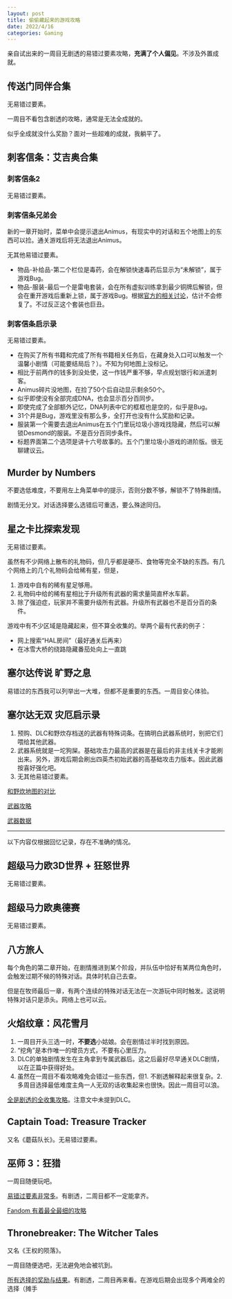 ```yaml
---
layout: post
title: 偷偷藏起来的游戏攻略
date: 2022/4/16
categories: Gaming
---
```


亲自试出来的一周目无剧透的易错过要素攻略，**充满了个人偏见**。不涉及外置成就。

<!--more-->

## 传送门同伴合集

无易错过要素。

一周目不看包含剧透的攻略，通常是无法全成就的。

似乎全成就没什么奖励？面对一些超难的成就，我躺平了。

## 刺客信条：艾吉奥合集

### 刺客信条2

无易错过要素。

### 刺客信条兄弟会

新的一章开始时，菜单中会提示退出Animus，有现实中的对话和五个地图上的东西可以捡。通关游戏后将无法退出Animus。

无其他易错过要素。

- 物品-补给品-第二个栏位是毒药，会在解锁快速毒药后显示为“未解锁”，属于游戏Bug。
- 物品-服装-最后一个是雷电套装，会在所有虚拟训练拿到最少铜牌后解锁，但会在重开游戏后重新上锁，属于游戏Bug。根据[官方的相关讨论](https://discussions.ubisoft.com/topic/153766/unable-to-use-raiden-outfit-even-though-i-completed-vr-training-missions-on-gold)，估计不会修复了。不过反正这个套装也巨丑。

### 刺客信条启示录

无易错过要素。

- 在购买了所有书籍和完成了所有书籍相关任务后，在藏身处入口可以触发一个温馨小剧情（可能要结局后？）。不知为何地图上没标记。
- 相比于前两作的钱多到没处使，这一作钱严重不够，早点规划银行和派遣刺客。
- Animus碎片没地图，在捡了50个后自动显示剩余50个。
- 似乎即使没有全部完成DNA，也会显示百分百同步。
- 即使完成了全部额外记忆，DNA列表中它的框框也是空的，似乎是Bug。
- 31个井是Bug，游戏里没有那么多，全打开也没有什么奖励和记录。
- 服装第一个需要去退出Animus在五个门里玩垃圾小游戏找隐藏，然后可以解锁Desmond的服装。不是百分百同步条件。
- 标题界面第二个选项是讲十六号故事的。五个门里垃圾小游戏的进阶版。很无聊建议云。

## Murder by Numbers

不要选低难度，不要用左上角菜单中的提示，否则分数不够，解锁不了特殊剧情。

剧情无分叉。对话选择要么选错后可重选，要么殊途同归。

## 星之卡比探索发现

无易错过要素。

虽然有不少网络上散布的礼物码，但几乎都是硬币、食物等完全不缺的东西。有几个网络上的几个礼物码会给稀有星，但是，

1. 游戏中自有的稀有星足够用。
1. 礼物码中给的稀有星相比于升级所有武器的需求量简直杯水车薪。
1. 除了强迫症，玩家并不需要升级所有武器。升级所有武器也不是百分百的条件。

游戏中有不少区域是隐藏起来，但不算全收集的。举两个最有代表的例子：

- 网上搜索“HAL房间”（最好通关后再来）
- 在冰雪大桥的绕路隐藏番茄处向上一直跳

## 塞尔达传说 旷野之息

易错过的东西我可以列举出一大堆，但都不是重要的东西。一周目安心体验。

## 塞尔达无双 灾厄启示录

1. 预购、DLC和野炊存档送的武器有特殊词条。在搞明白武器系统时，别把它们喂给其他武器。
1. 武器系统就是一坨狗屎。基础攻击力最高的武器是在最后的非主线关卡才能刷出来。另外，游戏后期会刷出四英杰初始武器的高基础攻击力版本。因此武器按喜好强化吧。
1. 无其他易错过要素。

[和野炊地图的对比](https://www.reddit.com/r/Breath_of_the_Wild/comments/kbnuiw/all_age_of_calamity_maps_overlaid_against_botws/)

[武器攻略](https://www.youtube.com/playlist?list=PL2jZokpONSQTZhbPVfDmU_-NSe6SWvqcy)

[武器数据](https://docs.google.com/spreadsheets/d/1Ci8hBndMf9jIRC_sYzZaKWhWt9UVw9Ee8PyhlbQ-eHA/)

------------------

以下内容仅根据回忆记录，存在不准确的情况。

## 超级马力欧3D世界 + 狂怒世界

无易错过要素。

## 超级马力欧奥德赛

无易错过要素。

## 八方旅人

每个角色的第二章开始，在剧情推进到某个阶段，并队伍中恰好有某两位角色时，会触发过期不候的特殊对话。具体时机自己去查。

但是在牧师最后一章，有两个连续的特殊对话无法在一次游玩中同时触发。这说明特殊对话只是添头。网络上也可以云。

## 火焰纹章：风花雪月

1. 一周目开头三选一时，**不要选**小姑娘。会在剧情过半时找到原因。
1. “挖角”是本作唯一的增员方式，不要有心里压力。
1. DLC的单独剧情发生在主角拿到专属武器后。这之后最好尽早通关DLC剧情，以在正篇中获得好处。
1. 虽然在一周目不看攻略难免会错过一些东西，但1. 不剧透解释起来很复杂。2. 多周目选择最低难度主角一人无双的话收集起来也很快。因此一周目可以浪。

[全是剧透的全收集攻略](https://bbs.nga.cn/read.php?tid=20191322)。注意文中未提到DLC。

## Captain Toad: Treasure Tracker

又名《蘑菇队长》。无易错过要素。

## 巫师 3：狂猎

一周目随便玩吧。

[易错过要素非常多](https://steamcommunity.com/sharedfiles/filedetails/?id=1637796489&searchtext=missables)。有剧透，二周目都不一定能拿齐。

[Fandom 有着最全最细的攻略](https://witcher.fandom.com/wiki/The_Witcher_3:_Wild_Hunt)

## Thronebreaker: The Witcher Tales

又名《王权的陨落》。

一周目随便选吧，无法避免地会被坑到。

[所有选择的奖励与结果](https://steamcommunity.com/sharedfiles/filedetails/?id=1595536104)。有剧透，二周目再来看。在游戏后期会出现多个两难全的选择（摊手
